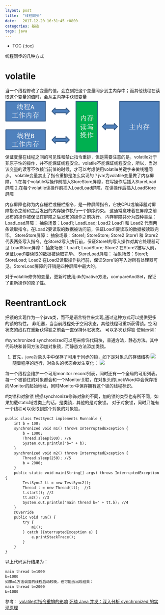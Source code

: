 ```yaml
---
layout: post
title:  "线程同步"
date:   2017-12-20 16:31:45 +0800
categories: 基础
tags: java
---
```


* TOC
{:toc}

线程同步的几种方式
# volatile

当一个线程修改了变量的值，会立刻把这个变量同步到主内存中；而其他线程在读取这个变量的值时，会从主内存中获取变量
![](/_pic/201712/640.png)
保证变量在线程之间的可见性和禁止指令重排，但是需要注意的是，volatile对于非原子性的操作，并不能保证线程安全。volatile不能保证线程安全，所以，当对该变量的读写不依赖当前值的时候，才可以考虑使用volatile关键字来做线程同步。
volatile变量禁止了指令重排是怎么实现的？jvm为volatile变量做了内存屏障，
1.在每个volatile写操作前插入StoreStore屏障，在写操作后插入StoreLoad屏障
2.在每个volatile读操作前插入LoadLoad屏障，在读操作后插入LoadStore屏障

内存屏障也称为内存栅栏或栅栏指令，是一种屏障指令，它使CPU或编译器对屏障指令之前和之后发出的内存操作执行一个排序约束。 这通常意味着在屏障之前发布的操作被保证在屏障之后发布的操作之前执行。
内存屏障共分为四种类型：
LoadLoad屏障：
抽象场景：Load1; LoadLoad; Load2
Load1 和 Load2 代表两条读取指令。在Load2要读取的数据被访问前，保证Load1要读取的数据被读取完毕。
StoreStore屏障：
抽象场景：Store1; StoreStore; Store2
Store1 和 Store2代表两条写入指令。在Store2写入执行前，保证Store1的写入操作对其它处理器可见
LoadStore屏障：
抽象场景：Load1; LoadStore; Store2
在Store2被写入前，保证Load1要读取的数据被读取完毕。
StoreLoad屏障：
抽象场景：Store1; StoreLoad; Load2
在Load2读取操作执行前，保证Store1的写入对所有处理器可见。StoreLoad屏障的开销是四种屏障中最大的。

对于volatile修饰的变量，更新时使用jdk的native方法，compareAndSet，保证了更新操作的原子性。

# ReentrantLock
把锁的实现作为一个java类，而不是语言特性来实现,通过这种方式可以提供更多的锁的特性。
非阻塞，当当前线程处于空闲状态，其他线程可重新获得锁。空闲状态的线程在重新获得锁之前会一直保持休眠状态。
可以多次获得锁
使用示例：


#synchronized
synchronized可以用来修饰代码块，普通方法，静态方法。其中代码块和普同方法添加对象锁，而静态方法添加类锁。
1. 首先，java对象头中中保存了可用于同步的锁，如下是对象头的存储结构
![](/_pic/sync.jpg)
随着程序的运行，对象头的状态会发生变化：
![](/_pic/syc.jpg)

每一个线程会维护一个可用monitor record列表，同时还有一个全局的可用列表。每一个被锁住的对象都会和一个Monitor关联，在对象头的LockWord中会保存指向Monitor的起始地址，同时Monitor中保存拥有这个锁的线程标识。

#类锁和对象锁
根据synchronize修饰对象的不同，加的锁的类型也有所不同，如果加载static域或类上的话，是类锁，其他的是对象锁。
对于对象锁，同时只能有一个线程可以获取到这个对象的对象锁。
~~~
public class TestSync2 implements Runnable {
    int b = 100;
    synchronized void m1() throws InterruptedException {
        b = 1000;
        Thread.sleep(500); //6
        System.out.println("b=" + b);
    }
    synchronized void m2() throws InterruptedException {
        Thread.sleep(250); //5
        b = 2000;
    }
    public static void main(String[] args) throws InterruptedException {
        TestSync2 tt = new TestSync2();
        Thread t = new Thread(tt);  //1
        t.start(); //2
        tt.m2(); //3
        System.out.println("main thread b=" + tt.b); //4
    }
    @Override
    public void run() {
        try {
            m1();
        } catch (InterruptedException e) {
            e.printStackTrace();
        }
    }
}
~~~
以上代码运行结果为：
~~~
main thread b=1000
b=1000
如果m1方法调度的线程启动较晚，也可能会出现结果：
main thread b=2000
b=1000
~~~






参考：
[volatile对指令重排的影响](https://mp.weixin.qq.com/s/g9J39yvNdPI2a5aXhMrv_Q)
[死磕 Java 并发：深入分析 synchronized 的实现原理 ](https://mp.weixin.qq.com/s?__biz=MjM5NzMyMjAwMA==&mid=2651478216&idx=1&sn=0a78b71d5b80277f33d3ecfddd657e54&chksm=bd2534b78a52bda1df9f204f633a2c49069efe09dc3d1783888099d935d54e5617b38d9c6ebe&scene=21##)



